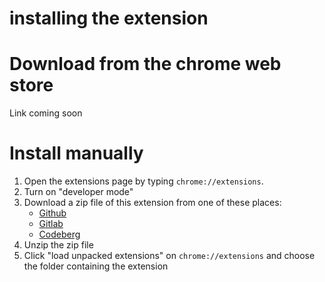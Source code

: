 # installing the extension

# Download from the chrome web store

Link coming soon

# Install manually

1. Open the extensions page by typing `chrome://extensions`.
2. Turn on "developer mode"
3. Download a zip file of this extension from one of these places:
	- [Github](https://github.com/bkf2020/liblock)
	- [Gitlab](https://gitlab.com/bkf2020/liblock)
	- [Codeberg](https://codeberg.org/bkf2020/liblock)
4. Unzip the zip file
5. Click "load unpacked extensions" on `chrome://extensions` and
   choose the folder containing the extension
